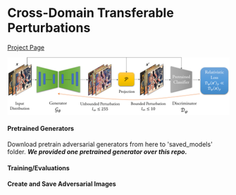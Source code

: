 # Cross-Domain Transferable Perturbations 
[Project Page](https://muzammal-naseer.github.io/Cross-domain-perturbations/)

![Learning Algo](/assets/cross_distribution.png)

#### Pretrained Generators
Download pretrain adversarial generators from here to 'saved_models' folder. _**We provided one pretrained generator over this repo.**_


#### Training/Evaluations


#### Create and Save Adversarial Images

